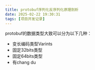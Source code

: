 ```yaml
---
title: protobuf序列化反序列化原理剖析
date: 2025-02-22 19:30:31
tags: [项目开发记录]
---
```


protobuf的数据类型大致可以分为以下几种：
- 变长编码类型Varints
- 固定32bits类型
- 固定64bits类型
- 有chang du